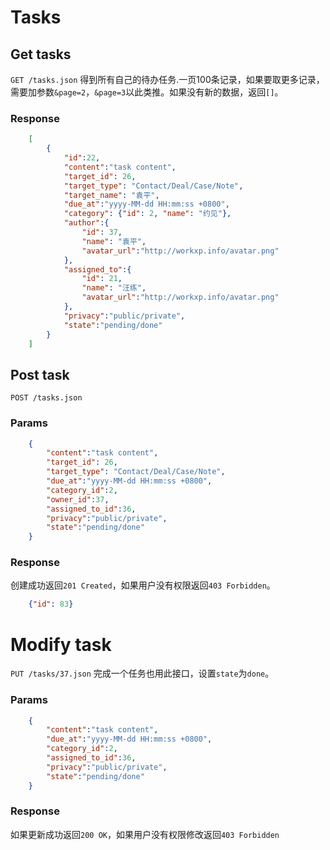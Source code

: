 # Tasks

## Get tasks

`GET /tasks.json` 得到所有自己的待办任务.一页100条记录，如果要取更多记录，需要加参数`&page=2`，`&page=3`以此类推。如果没有新的数据，返回`[]`。

### Response

```json
	[
		{
			"id":22,
			"content":"task content",
			"target_id": 26,
			"target_type": "Contact/Deal/Case/Note",
			"target_name": "袁平",
			"due_at":"yyyy-MM-dd HH:mm:ss +0800",
			"category": {"id": 2, "name": "约见"},
			"author":{
				"id": 37,
				"name": "袁平",
				"avatar_url":"http://workxp.info/avatar.png"
			},
			"assigned_to":{
				"id": 21,
				"name": "汪练",
				"avatar_url":"http://workxp.info/avatar.png"
			},
			"privacy":"public/private",
			"state":"pending/done"
		}
	]
```


## Post task

`POST /tasks.json`

### Params

```json
	{
		"content":"task content",
		"target_id": 26,
		"target_type": "Contact/Deal/Case/Note",
		"due_at":"yyyy-MM-dd HH:mm:ss +0800",
		"category_id":2,
		"owner_id":37,
		"assigned_to_id":36,
		"privacy":"public/private",
		"state":"pending/done"
	}
```

### Response
创建成功返回`201 Created`，如果用户没有权限返回`403 Forbidden`。  

```json
	{"id": 83}
```

# Modify task

`PUT /tasks/37.json` 完成一个任务也用此接口，设置`state`为`done`。

### Params

```json
	{
		"content":"task content",
		"due_at":"yyyy-MM-dd HH:mm:ss +0800",
		"category_id":2,
		"assigned_to_id":36,
		"privacy":"public/private",
		"state":"pending/done"
	}
```

### Response
如果更新成功返回`200 OK`，如果用户没有权限修改返回`403 Forbidden`


